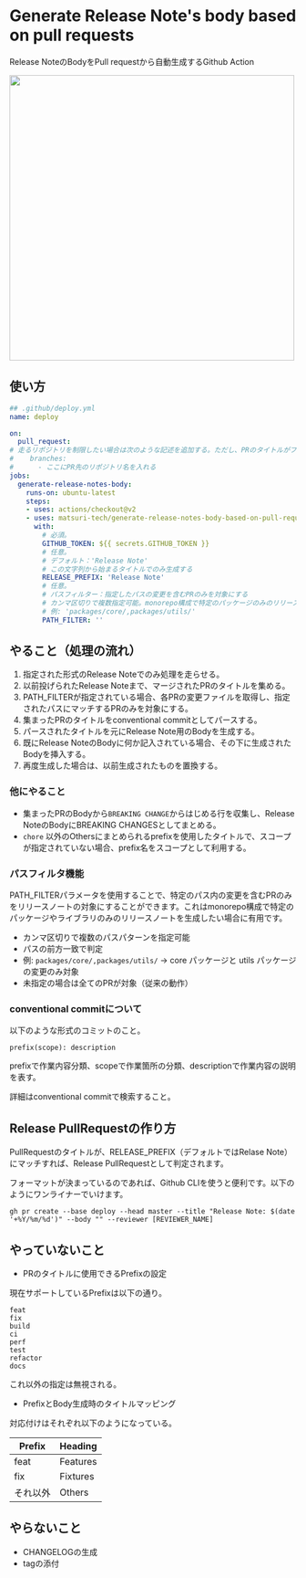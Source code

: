 
# Generate Release Note's body based on pull requests

Release NoteのBodyをPull requestから自動生成するGithub Action

<img src="https://user-images.githubusercontent.com/30747709/108146634-dc0a2580-7110-11eb-90d0-10ab2e441b40.png" width="500px"/>

## 使い方

```yml
## .github/deploy.yml
name: deploy

on: 
  pull_request:
# 走るリポジトリを制限したい場合は次のような記述を追加する。ただし、PRのタイトルがフォーマットにしたがっていない場合は即処理が中断するため、制限する意味はさほどない。
#    branches:
#      - ここにPR先のリポジトリ名を入れる
jobs:
  generate-release-notes-body:
    runs-on: ubuntu-latest
    steps:
    - uses: actions/checkout@v2
    - uses: matsuri-tech/generate-release-notes-body-based-on-pull-requests@v2
      with:
        # 必須。
        GITHUB_TOKEN: ${{ secrets.GITHUB_TOKEN }}
        # 任意。
        # デフォルト：'Release Note'
        # この文字列から始まるタイトルでのみ生成する
        RELEASE_PREFIX: 'Release Note'
        # 任意。
        # パスフィルター：指定したパスの変更を含むPRのみを対象にする
        # カンマ区切りで複数指定可能。monorepo構成で特定のパッケージのみのリリースノートを生成したい場合に有用
        # 例: 'packages/core/,packages/utils/'
        PATH_FILTER: ''
```

## やること（処理の流れ）

1. 指定された形式のRelease Noteでのみ処理を走らせる。
2. 以前投げられたRelease Noteまで、マージされたPRのタイトルを集める。
3. PATH_FILTERが指定されている場合、各PRの変更ファイルを取得し、指定されたパスにマッチするPRのみを対象にする。
4. 集まったPRのタイトルをconventional commitとしてパースする。
5. パースされたタイトルを元にRelease Note用のBodyを生成する。
6. 既にRelease NoteのBodyに何か記入されている場合、その下に生成されたBodyを挿入する。
7. 再度生成した場合は、以前生成されたものを置換する。

### 他にやること

- 集まったPRのBodyから`BREAKING CHANGE`からはじめる行を収集し、Release NoteのBodyにBREAKING CHANGESとしてまとめる。
- `chore` 以外のOthersにまとめられるprefixを使用したタイトルで、スコープが指定されていない場合、prefix名をスコープとして利用する。

### パスフィルタ機能

PATH_FILTERパラメータを使用することで、特定のパス内の変更を含むPRのみをリリースノートの対象にすることができます。これはmonorepo構成で特定のパッケージやライブラリのみのリリースノートを生成したい場合に有用です。

- カンマ区切りで複数のパスパターンを指定可能
- パスの前方一致で判定
- 例: `packages/core/,packages/utils/` → core パッケージと utils パッケージの変更のみ対象
- 未指定の場合は全てのPRが対象（従来の動作）


### conventional commitについて

以下のような形式のコミットのこと。

```
prefix(scope): description
```

prefixで作業内容分類、scopeで作業箇所の分類、descriptionで作業内容の説明を表す。

詳細はconventional commitで検索すること。

## Release PullRequestの作り方

PullRequestのタイトルが、RELEASE_PREFIX（デフォルトではRelase Note）にマッチすれば、Release PullRequestとして判定されます。

フォーマットが決まっているのであれば、Github CLIを使うと便利です。以下のようにワンライナーでいけます。

```command
gh pr create --base deploy --head master --title "Release Note: $(date '+%Y/%m/%d')" --body "" --reviewer [REVIEWER_NAME]
```

## やっていないこと

- PRのタイトルに使用できるPrefixの設定

現在サポートしているPrefixは以下の通り。
```
feat
fix
build
ci
perf
test
refactor
docs
```

これ以外の指定は無視される。

- PrefixとBody生成時のタイトルマッピング

対応付けはそれぞれ以下のようになっている。

| Prefix | Heading |
| - | - |
| feat | Features |
| fix | Fixtures |
| それ以外 | Others |


## やらないこと

- CHANGELOGの生成
- tagの添付
